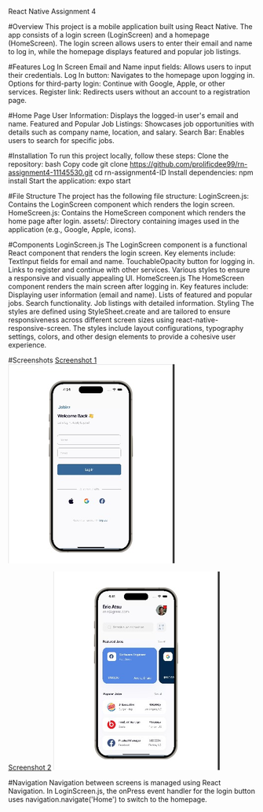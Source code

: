 React Native Assignment 4


#Overview
This project is a mobile application built using React Native. The app consists of a login screen (LoginScreen) and a homepage (HomeScreen). The login screen allows users to enter their email and name to log in, while the homepage displays featured and popular job listings.


#Features
Log In Screen
Email and Name input fields: Allows users to input their credentials.
Log In button: Navigates to the homepage upon logging in.
Options for third-party login: Continue with Google, Apple, or other services.
Register link: Redirects users without an account to a registration page.

#Home Page
User Information: Displays the logged-in user's email and name.
Featured and Popular Job Listings: Showcases job opportunities with details such as company name, location, and salary.
Search Bar: Enables users to search for specific jobs.

#Installation
To run this project locally, follow these steps:
Clone the repository:
bash
Copy code
git clone https://github.com/prolificdee99/rn-assignment4-11145530.git
cd rn-assignment4-ID
Install dependencies:
npm install
Start the application:
expo start


#File Structure
The project has the following file structure:
LoginScreen.js: Contains the LoginScreen component which renders the login screen.
HomeScreen.js: Contains the HomeScreen component which renders the home page after login.
assets/: Directory containing images used in the application (e.g., Google, Apple, icons).


#Components
LoginScreen.js
The LoginScreen component is a functional React component that renders the login screen. Key elements include:
TextInput fields for email and name.
TouchableOpacity button for logging in.
Links to register and continue with other services.
Various styles to ensure a responsive and visually appealing UI.
HomeScreen.js
The HomeScreen component renders the main screen after logging in. Key features include:
Displaying user information (email and name).
Lists of featured and popular jobs.
Search functionality.
Job listings with detailed information.
Styling
The styles are defined using StyleSheet.create and are tailored to ensure responsiveness across different screen sizes using react-native-responsive-screen. The styles include layout configurations, typography settings, colors, and other design elements to provide a cohesive user experience.

#Screenshots
<u>Screenshot 1</u>
![Screenshot 1](./assets/Loginpagescreenshot.jpg)

<u>Screenshot 2</u>
![Screenshot 2](./assets/Homepagescreenshots.jpg)


<!-- Include screenshots of the application here -->


#Navigation
Navigation between screens is managed using React Navigation. In LoginScreen.js, the onPress event handler for the login button uses navigation.navigate('Home') to switch to the homepage.
